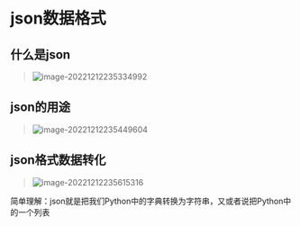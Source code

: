 # json数据格式

## 什么是json

> ![image-20221212235334992](E:\Typora\Image\image-20221212235334992.png)

## json的用途

> ![image-20221212235449604](E:\Typora\Image\image-20221212235449604.png)

## json格式数据转化

> ![image-20221212235615316](E:\Typora\Image\image-20221212235615316.png)

简单理解：json就是把我们Python中的字典转换为字符串，又或者说把Python中的一个列表
